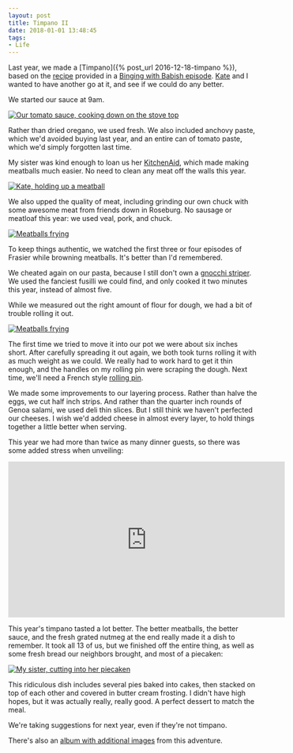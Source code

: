 ```yaml
---
layout: post 
title: Timpano II
date: 2018-01-01 13:48:45
tags:
- Life
---
```


Last year, we made a [Timpano]({% post_url 2016-12-18-timpano %}), based on the [recipe](https://www.reddit.com/r/Cooking/comments/47173q/hey_guys_i_made_episode_2_of_babish_binges_this/d09b9he/) provided in a [Binging with Babish episode](https://www.youtube.com/embed/PIsIE0oHGgo). [Kate](http://www.katemarsi.com) and I wanted to have another go at it, and see if we could do any better. 

We started our sauce at 9am.

<a href="https://imgur.com/yA0Ayk6"><img alt="Our tomato sauce, cooking down on the stove top" src="https://i.imgur.com/yA0Ayk6.jpg?1"></a>

Rather than dried oregano, we used fresh. We also included anchovy paste, which we'd avoided buying last year, and an entire can of tomato paste, which we'd simply forgotten last time.

My sister was kind enough to loan us her [KitchenAid](http://amzn.to/2EqTvzD), which made making meatballs much easier. No need to clean any meat off the walls this year.

<a href="https://imgur.com/tc7KG8S"><img alt="Kate, holding up a meatball" src="https://i.imgur.com/tc7KG8S.jpg"></a>

We also upped the quality of meat, including grinding our own chuck with some awesome meat from friends down in Roseburg. No sausage or meatloaf this year: we used veal, pork, and chuck.

<a href="https://imgur.com/QD1nCJj"><img alt="Meatballs frying" src="https://i.imgur.com/QD1nCJj.jpg?1"></a>

To keep things authentic, we watched the first three or four episodes of Frasier while browning meatballs. It's better than I'd remembered.

We cheated again on our pasta, because I still don't own a [gnocchi striper](http://amzn.to/2h7fstX). We used the fanciest fusilli we could find, and only cooked it two minutes this year, instead of almost five.

While we measured out the right amount of flour for dough, we had a bit of trouble rolling it out. 

<a href="https://imgur.com/mfP841A"><img alt="Meatballs frying" src="https://i.imgur.com/mfP841A.jpg"></a>

The first time we tried to move it into our pot we were about six inches short. After carefully spreading it out again, we both took turns rolling it with as much weight as we could. We really had to work hard to get it thin enough, and the handles on my rolling pin were scraping the dough. Next time, we'll need a French style [rolling pin](http://amzn.to/2CoMthC).  

We made some improvements to our layering process. Rather than halve the eggs, we cut half inch strips. And rather than the quarter inch rounds of Genoa salami, we used deli thin slices. But I still think we haven't perfected our cheeses. I wish we'd added cheese in almost every layer, to hold things together a little better when serving. 

This year we had more than twice as many dinner guests, so there was some added stress when unveiling:

<iframe width="560" height="315" src="https://www.youtube.com/embed/GZ0fN0bijsQ" frameborder="0" gesture="media" allow="encrypted-media" allowfullscreen></iframe>

This year's timpano tasted a lot better. The better meatballs, the better sauce, and the fresh grated nutmeg at the end really made it a dish to remember. It took all 13 of us, but we finished off the entire thing, as well as some fresh bread our neighbors brought, and most of a piecaken:

<a href="https://imgur.com/pmKRezw"><img alt="My sister, cutting into her piecaken" src="https://i.imgur.com/pmKRezw.jpg"></a>

This ridiculous dish includes several pies baked into cakes, then stacked on top of each other and covered in butter cream frosting. I didn't have high hopes, but it was actually really, really good. A perfect dessert to match the meal. 

We're taking suggestions for next year, even if they're not timpano.

There's also an [album with additional images](https://imgur.com/a/toxqH) from this adventure.
